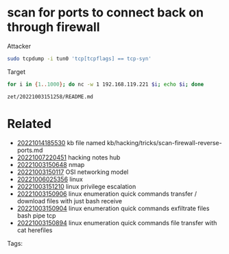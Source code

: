 # scan for ports to connect back on through firewall
Attacker
```bash
sudo tcpdump -i tun0 'tcp[tcpflags] == tcp-syn'
```
Target
```bash
for i in {1..1000}; do nc -w 1 192.168.119.221 $i; echo $i; done
```

` zet/20221003151258/README.md `

# Related

- [20221014185530](/zet/20221014185530/README.md) kb file named kb/hacking/tricks/scan-firewall-reverse-ports.md
- [20221007220451](/zet/20221007220451/README.md) hacking notes hub
- [20221003150648](/zet/20221003150648/README.md) nmap
- [20221003150117](/zet/20221003150117/README.md) OSI networking model
- [20221006025356](/zet/20221006025356/README.md) linux
- [20221003151210](/zet/20221003151210/README.md) linux privilege escalation
- [20221003150906](/zet/20221003150906/README.md) linux enumeration quick commands transfer / download files with just bash receive
- [20221003150904](/zet/20221003150904/README.md) linux enumeration quick commands exfiltrate files bash pipe tcp
- [20221003150894](/zet/20221003150894/README.md) linux enumeration quick commands file transfer with cat herefiles

Tags:

    
